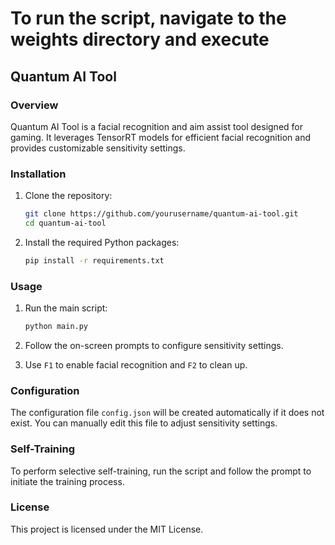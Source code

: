 # To run the script, navigate to the weights directory and execute

## Quantum AI Tool

### Overview

Quantum AI Tool is a facial recognition and aim assist tool designed for gaming. It leverages TensorRT models for efficient facial recognition and provides customizable sensitivity settings.

### Installation

1. Clone the repository:

    ```sh
    git clone https://github.com/yourusername/quantum-ai-tool.git
    cd quantum-ai-tool
    ```

2. Install the required Python packages:

    ```sh
    pip install -r requirements.txt
    ```

### Usage

1. Run the main script:

    ```sh
    python main.py
    ```

2. Follow the on-screen prompts to configure sensitivity settings.

3. Use `F1` to enable facial recognition and `F2` to clean up.

### Configuration

The configuration file `config.json` will be created automatically if it does not exist. You can manually edit this file to adjust sensitivity settings.

### Self-Training

To perform selective self-training, run the script and follow the prompt to initiate the training process.

### License

This project is licensed under the MIT License.
